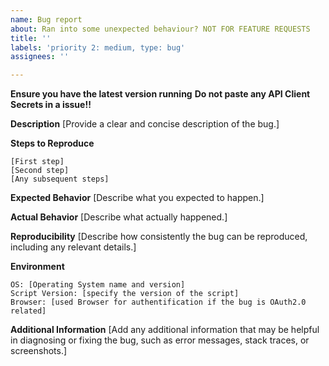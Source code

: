 ```yaml
---
name: Bug report
about: Ran into some unexpected behaviour? NOT FOR FEATURE REQUESTS
title: ''
labels: 'priority 2: medium, type: bug'
assignees: ''

---
```


**Ensure you have the latest version running**
**Do not paste any API Client Secrets in a issue!!**

**Description**
[Provide a clear and concise description of the bug.]

**Steps to Reproduce**

    [First step]
    [Second step]
    [Any subsequent steps]

**Expected Behavior**
[Describe what you expected to happen.]

**Actual Behavior**
[Describe what actually happened.]

**Reproducibility**
[Describe how consistently the bug can be reproduced, including any relevant details.]

**Environment**

    OS: [Operating System name and version]
    Script Version: [specify the version of the script]
    Browser: [used Browser for authentification if the bug is OAuth2.0 related]

**Additional Information**
[Add any additional information that may be helpful in diagnosing or fixing the bug, such as error messages, stack traces, or screenshots.]


